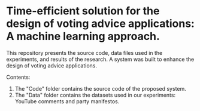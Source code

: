 # Time-efficient solution for the design of voting advice applications: A machine learning approach.

This repository presents the source code, data files used in the experiments, and results of the research. A system was built to enhance the design of voting advice applications.

Contents:

1. The "Code" folder contains the source code of the proposed system.
2. The "Data" folder contains the datasets used in our experiments: YouTube comments and party manifestos. 
